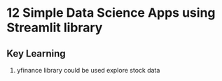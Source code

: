 # 12 Simple Data Science Apps using Streamlit library

## Key Learning
1.  yfinance library could be used explore stock data
